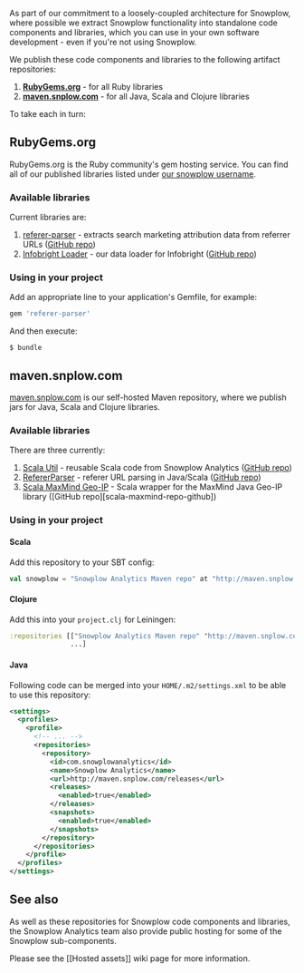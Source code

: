 As part of our commitment to a loosely-coupled architecture for Snowplow, where possible we extract Snowplow functionality into standalone code components and libraries, which you can use in your own software development - even if you're not using Snowplow.

We publish these code components and libraries to the following artifact repositories:

1. **[RubyGems.org][rubygems]** - for all Ruby libraries
2. **[maven.snplow.com][maven-snplow]** - for all Java, Scala and Clojure libraries

To take each in turn:

## RubyGems.org

RubyGems.org is the Ruby community's gem hosting service. You can find all of our published libraries listed under [our snowplow username][rubygems-snowplow].

### Available libraries

Current libraries are:

1. [referer-parser][referer-parser-rubygems] - extracts search marketing attribution data from referrer URLs ([GitHub repo][referer-parser-github])
2. [Infobright Loader][irl-rubygems] - our data loader for Infobright ([GitHub repo][irl-github])

### Using in your project

Add an appropriate line to your application's Gemfile, for example:

```ruby
gem 'referer-parser'
```

And then execute:

    $ bundle

## maven.snplow.com

[maven.snplow.com][maven-snplow] is our self-hosted Maven repository, where we publish jars for Java, Scala and Clojure libraries.

### Available libraries

There are three currently:

1. [Scala Util][scala-util-maven] - reusable Scala code from Snowplow Analytics ([GitHub repo][scala-util-github])
2. [RefererParser][referer-parser-maven] - referer URL parsing in Java/Scala ([GitHub repo][referer-parser-github])
3. [Scala MaxMind Geo-IP][scala-maxmind-geoip-maven] - Scala wrapper for the MaxMind Java Geo-IP library ([GitHub repo][scala-maxmind-repo-github])

### Using in your project

#### Scala

Add this repository to your SBT config:

```scala
val snowplow = "Snowplow Analytics Maven repo" at "http://maven.snplow.com/releases/"
```

#### Clojure

Add this into your `project.clj` for Leiningen:

```clojure
:repositories [["Snowplow Analytics Maven repo" "http://maven.snplow.com/releases/"]
               ...]
```

#### Java

Following code can be merged into your `HOME/.m2/settings.xml` to be able to use this repository:

```xml
<settings>
  <profiles>
    <profile>
      <!-- ... -->
      <repositories>
        <repository>
          <id>com.snowplowanalytics</id>
          <name>Snowplow Analytics</name>
          <url>http://maven.snplow.com/releases</url>
          <releases>
            <enabled>true</enabled>
          </releases>
          <snapshots>
            <enabled>true</enabled>
          </snapshots>
        </repository>
      </repositories>
    </profile>
  </profiles>
</settings>
```

## See also

As well as these repositories for Snowplow code components and libraries, the Snowplow Analytics team also provide public hosting for some of the Snowplow sub-components.

Please see the [[Hosted assets]] wiki page for more information.

[rubygems]: https://rubygems.org/
[maven-snplow]: http://maven.snplow.com/
[rubygems-snowplow]: https://rubygems.org/profiles/62878
[referer-parser-rubygems]: https://rubygems.org/gems/referer-parser
[referer-parser-github]: https://github.com/snowplow/referer-parser
[irl-rubygems]: https://rubygems.org/gems/infobright-loader
[irl-github]: https://github.com/snowplow/infobright-ruby-loader
[scala-util-maven]: http://maven.snplow.com/releases/com/snowplowanalytics/scala-util/0.1.0/
[scala-util-github]: https://github.com/snowplow/scala-util

[referer-parser-maven]: http://maven.snplow.com/releases/com/snowplowanalytics/referer-parser/0.0.1/

[scala-maxmind-geoip-maven]: http://maven.snplow.com/releases/com/snowplowanalytics/scala-maxmind-geoip/0.0.1/
[scala-maxmind-geoip-github]: https://github.com/snowplow/scala-maxmind-geoip